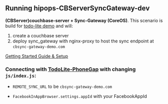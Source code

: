## Running hipops-CBServerSyncGateway-dev
**(CBServer)couchbase-server + Sync-Gateway (CoreOS)**.
This scenario is build for [todo-lite demo](https://github.com/couchbaselabs/TodoLite-PhoneGap) and will:


1. create a couchbase server
2. deploy sync_gateway with nginx-proxy to host the sync endpoint at `cbsync-gateway-demo.com`

[Getting Started Guide & Setup](https://github.com/aminjam/hipops/wiki/Getting-Started#running-hipops-cbserversyncgateway-dev)

### Connecting with [TodoLite-PhoneGap](https://github.com/couchbaselabs/TodoLite-PhoneGap) with changing `js/index.js`:

  - `REMOTE_SYNC_URL` to be `cbsync-gateway-demo.com`

  - `FacebookInAppBrowser.settings.appId` with your FacebookAppId
